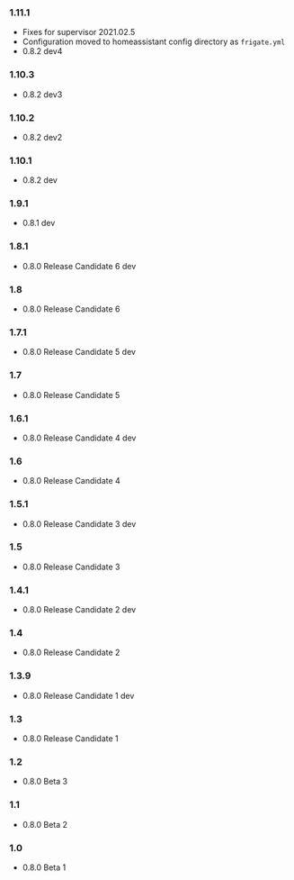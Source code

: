 ### 1.11.1

- Fixes for supervisor 2021.02.5
- Configuration moved to homeassistant config directory as `frigate.yml`
- 0.8.2 dev4

### 1.10.3

- 0.8.2 dev3

### 1.10.2

- 0.8.2 dev2

### 1.10.1

- 0.8.2 dev

### 1.9.1

- 0.8.1 dev

### 1.8.1

- 0.8.0 Release Candidate 6 dev

### 1.8

- 0.8.0 Release Candidate 6

### 1.7.1

- 0.8.0 Release Candidate 5 dev

### 1.7

- 0.8.0 Release Candidate 5

### 1.6.1

- 0.8.0 Release Candidate 4 dev

### 1.6

- 0.8.0 Release Candidate 4

### 1.5.1

- 0.8.0 Release Candidate 3 dev

### 1.5

- 0.8.0 Release Candidate 3

### 1.4.1

- 0.8.0 Release Candidate 2 dev

### 1.4

- 0.8.0 Release Candidate 2

### 1.3.9

- 0.8.0 Release Candidate 1 dev

### 1.3

- 0.8.0 Release Candidate 1

### 1.2

- 0.8.0 Beta 3

### 1.1

- 0.8.0 Beta 2

### 1.0

- 0.8.0 Beta 1
